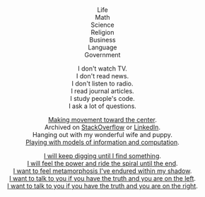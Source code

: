 
<br/>
<br/>
<br/>
<br/>

<p align="center">
Life<br/>
Math<br/>
Science<br/>
Religion<br/>
Business<br/>
Language<br/>
Government
</p>

<p align="center">
  I don't watch TV.<br/>
  I don't read news.<br/>
  I don't listen to radio.<br/>
  I read journal articles.<br/>
  I study people's code.<br/>
  I ask a lot of questions.<br/>
</p>

<p align="center">
  <a href="https://www.youtube.com/watch?v=MM62wjLrgmA">Making movement toward the center</a>.<br/>
  Archived on <a href="https://stackoverflow.com/users/169992/lance-pollard">StackOverflow</a> or <a href="https://www.linkedin.com/in/lancejpollard/">LinkedIn</a>.<br/>
Hanging out with my wonderful wife and puppy.<br/>
  <a href="https://www.youtube.com/watch?v=FssULNGSZIA">Playing with models of information and computation</a>.
</p>

<p align="center">
  <a href="https://www.youtube.com/watch?v=NfpwKs1REg0#t=4m19s">I will keep digging until I find something</a>.<br/>
  <a href="https://www.youtube.com/watch?v=mBgviceBzFs#t=5m20s">I will feel the power and ride the spiral until the end</a>.<br/>
  <a href="https://www.youtube.com/watch?v=GIuZUCpm9hc#t=2m55s">I want to feel metamorphosis I've endured within my shadow</a>.<br/>
  <a href="https://www.youtube.com/watch?v=tqjOrkMHUkk">I want to talk to you if you have the truth and you are on the left</a>.<br/>
  <a href="https://www.youtube.com/watch?v=1rkNR12j1pI">I want to talk to you if you have the truth and you are on the right</a>.<br/>
</p>

<br/>
<br/>
<br/>
<br/>
